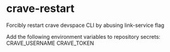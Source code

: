 # crave-restart
Forcibly restart crave devspace CLI by abusing link-service flag

Add the following environment variables to repository secrets:
CRAVE_USERNAME
CRAVE_TOKEN
